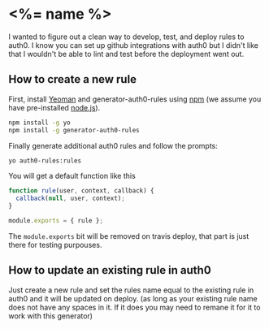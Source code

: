 # <%= name %>
I wanted to figure out a clean way to develop, test, and deploy rules to auth0. I know you can set up github integrations with auth0 but I didn't like that I wouldn't be able to lint and test before the deployment went out.

## How to create a new rule
First, install [Yeoman](http://yeoman.io) and generator-auth0-rules using [npm](https://www.npmjs.com/) (we assume you have pre-installed [node.js](https://nodejs.org/)).

```bash
npm install -g yo
npm install -g generator-auth0-rules
```

Finally generate additional auth0 rules and follow the prompts:

```bash
yo auth0-rules:rules
```

You will get a default function like this

```javascript
function rule(user, context, callback) {
  callback(null, user, context);
}

module.exports = { rule };

```

The `module.exports` bit will be removed on travis deploy, that part is just there for testing purpouses.

## How to update an existing rule in auth0
Just create a new rule and set the rules name equal to the existing rule in auth0 and it will be updated on deploy. (as long as your existing rule name does not have any spaces in it. If it does you may need to remane it for it to work with this generator)

